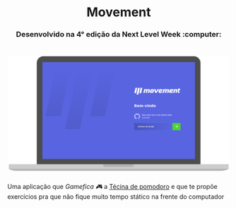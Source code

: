 <h1 align="center">
  Movement
</h1>

<h3 align="center">
  Desenvolvido na 4° edição da Next Level Week :computer:
</h3>

<h1 align="center">
  <img width="500" height="auto" src="public/assets/homepage.png" />
</h1>

Uma aplicação que *Gamefica :video_game:* a [Técina de pomodoro](https://pt.wikipedia.org/wiki/T%C3%A9cnica_pomodoro) e que te propõe exercícios pra que não fique muito tempo stático na frente do computador
